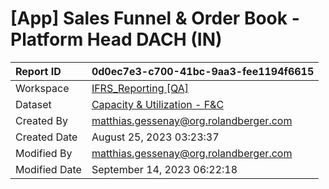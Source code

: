 



# [App] Sales Funnel & Order Book - Platform Head DACH (IN)

|Report ID|0d0ec7e3-c700-41bc-9aa3-fee1194f6615|
| :--- | :--- |
|Workspace|[IFRS_Reporting [QA]](../Workspaces/IFRS_Reporting-[QA].md)|
|Dataset|[Capacity & Utilization - F&C](../Datasets/Capacity-&-Utilization---F&C.md)|
|Created By|matthias.gessenay@org.rolandberger.com|
|Created Date|August 25, 2023 03:23:37|
|Modified By|matthias.gessenay@org.rolandberger.com|
|Modified Date|September 14, 2023 06:22:18|

